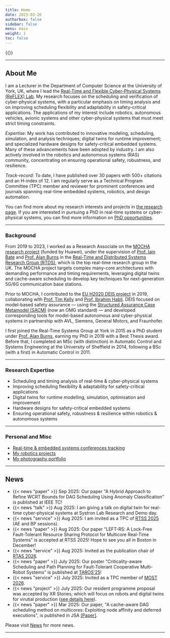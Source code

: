 ```yaml
---
title: Home
date: 2023-03-26
authorbox: false
sidebar: false
menu: main
weight: 1
toc: false
---
```


{{<contact>}}

---

## About Me
I am a Lecturer in the Department of Computer Science at the University of York, UK, where I lead the [Real-Time and Flexible Cyber-Physical Systems (ReFLEX) Lab](https://www.xiaotiandai.com/lab/). My research focuses on the scheduling and verification of cyber-physical systems, with a particular emphasis on timing analysis and on improving scheduling flexibility and adaptability in safety-critical applications. The applications of my interest include robotics, autonomous vehicles, avionic systems and other cyber-physical systems that must meet strict timing constraints.

*Expertise:* My work has contributed to innovative modeling, scheduling, simulation, and analysis techniques; digital twins for runtime improvement; and specialized hardware designs for safety-critical embedded systems. Many of these advancements have been adopted by industry. I am also actively involved in the robotics and autonomous systems (RAS) community, concentrating on ensuring operational safety, robustness, and resilience.

*Track-record:* To date, I have published over 30 papers with 500+ citations and an H-index of 12. I am regularly serve as a Technical Program Committee (TPC) member and reviewer for prominent conferences and journals spanning real-time embedded systems, robotics, and design automation.

You can find more about my research interests and projects in [the research page](https://www.xiaotiandai.com/research). If you are interested in pursuing a PhD in real-time systems or cyber-physical systems, you can find more information on [PhD opportunities](https://www.xiaotiandai.com/opportunities/).

---

### Background

From 2019 to 2023, I worked as a Research Associate on the [MOCHA research project](https://www.cs.york.ac.uk/rts/mocha/) (funded by Huawei), under the supervision of [Prof. Iain Bate](https://www-users.cs.york.ac.uk/~ijb/) and [Prof. Alan Burns](https://www-users.cs.york.ac.uk/~burns/) in the [Real-Time and Distributed Systems Research Group (RTDS)](https://www.cs.york.ac.uk/rts/index.html), which is the top real-time research group in the UK. The MOCHA project targets complex many-core architectures with demanding performance and timing requirements, leveraging digital twins and cache-aware scheduling to develop key techniques for next-generation 5G/6G communication base stations.

Prior to MOCHA, I contributed to the [EU H2020 DEIS project](https://deis-project.eu) in 2019, collaborating with [Prof. Tim Kelly](https://www.cs.york.ac.uk/people/tpk) and [Prof. Ibrahim Habli](https://www.cs.york.ac.uk/people/ihabli). DEIS focused on model-based safety assurance — using the [Structured Assurance Case Metamodel (SACM)](https://www.omg.org/spec/SACM/2.0/About-SACM/) (now an OMG standard) — and developed corresponding tools for model-based autonomous and cyber-physical systems in partnership with AVL, Siemens, General Motors, and Fraunhofer.

I first joined the Real-Time Systems Group at York in 2015 as a PhD student under [Prof. Alan Burns](https://www-users.cs.york.ac.uk/~burns/), earning my PhD in 2019 with a Best Thesis award. Before that, I completed an MSc (with distinction) in Automatic Control and Systems Engineering at the University of Sheffield in 2014, following a BSc (with a first) in Automatic Control in 2011. 

---

### Research Expertise

- Scheduling and timing analysis of real-time & cyber-physical systems  
- Improving scheduling flexibility & adaptability for safety-critical applications  
- Digital twins for runtime modelling, simulation, optimisation and improvement  
- Hardware designs for safety-critical embedded systems  
- Ensuring operational safety, robustness & resilience within robotics & autonomous systems

---

###  Personal and Misc

- [Real-time & embedded systems conferences tracking](https://automaticdai.github.io/realtime-embedded-conferences/)
- [My robotics projects](https://www.xiaotiandai.com/robots/)
- [My photography portfolio](https://automaticdai.wixsite.com/home)

---

## News

- {{< news "paper" >}} Sep 2025: Our paper "A Hybrid Approach to Refine WCRT Bounds for DAG Scheduling Using Anomaly Classification" is published at IEEE TC!
- {{< news "talk" >}} Aug 2025: I am giving a talk on digital twin for real-time cyber-physical systems at Systron Lab Research and Demo day.
- {{< news "service" >}} Aug 2025: I am invited as a TPC of [RTSS 2025](https://2025.rtss.org/) (AE and BP sessions).
- {{< news "paper" >}} Aug 2025: Our paper "LEFT-RS: A Lock-Free Fault-Tolerant Resource Sharing Protocol for Multicore Real-Time Systems" is accepted at RTSS 2025! Hope to see you all in Boston in December!
- {{< news "service" >}} Aug 2025: Invited as the publication chair of [RTAS 2026](https://2026.rtas.org/).
- {{< news "paper" >}} July 2025: Our poster "Criticality-aware Scheduling and Path Planning for Fault-Tolerant Cooperative Multi-Robot Systems" is published at [TAROS'25](https://taros-conference.org/)!
- {{< news "service" >}} July 2025: Invited as a TPC member of [MOST 2026](https://ieeemobility.org/MOST2026/).
- {{< news "project" >}} July 2025: Our resident programme proposal was accepted by XR Stories, which will focus on robots and digital twins for virutial production ([see details here](https://xrstories.co.uk/xr-stories-welcomes-university-of-york-researchers-in-residence/)).
- {{< news "paper" >}} Mar 2025: Our paper, "A cache-aware DAG scheduling method on multicores: Exploiting node affinity and deferred executions", is published in JSA [[Paper]](https://www.sciencedirect.com/science/article/pii/S138376212500044X).

Please visit [News](https://www.xiaotiandai.com/news) for more news.

---
